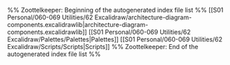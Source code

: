 %% Zoottelkeeper: Beginning of the autogenerated index file list  %%
 [[S01 Personal/060-069 Utilities/62 Excalidraw/architecture-diagram-components.excalidrawlib|architecture-diagram-components.excalidrawlib]]
 [[S01 Personal/060-069 Utilities/62 Excalidraw/Palettes/Palettes|Palettes]]
 [[S01 Personal/060-069 Utilities/62 Excalidraw/Scripts/Scripts|Scripts]]
%% Zoottelkeeper: End of the autogenerated index file list  %%
